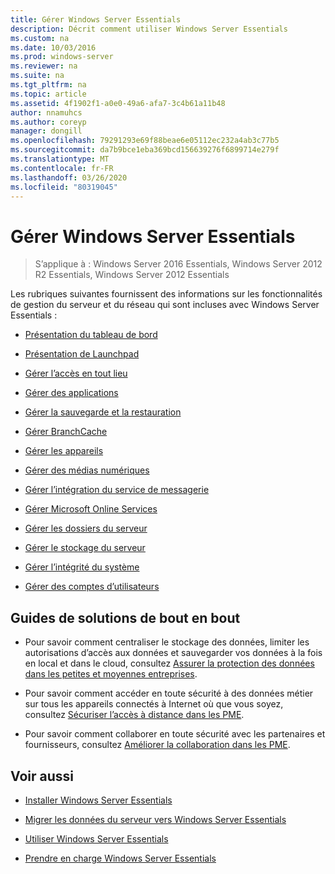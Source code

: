 ```yaml
---
title: Gérer Windows Server Essentials
description: Décrit comment utiliser Windows Server Essentials
ms.custom: na
ms.date: 10/03/2016
ms.prod: windows-server
ms.reviewer: na
ms.suite: na
ms.tgt_pltfrm: na
ms.topic: article
ms.assetid: 4f1902f1-a0e0-49a6-afa7-3c4b61a11b48
author: nnamuhcs
ms.author: coreyp
manager: dongill
ms.openlocfilehash: 79291293e69f88beae6e05112ec232a4ab3c77b5
ms.sourcegitcommit: da7b9bce1eba369bcd156639276f6899714e279f
ms.translationtype: MT
ms.contentlocale: fr-FR
ms.lasthandoff: 03/26/2020
ms.locfileid: "80319045"
---
```

# <a name="manage-windows-server-essentials"></a>Gérer Windows Server Essentials

>S’applique à : Windows Server 2016 Essentials, Windows Server 2012 R2 Essentials, Windows Server 2012 Essentials

Les rubriques suivantes fournissent des informations sur les fonctionnalités de gestion du serveur et du réseau qui sont incluses avec Windows Server Essentials :  
  
-   [Présentation du tableau de bord](Overview-of-the-Dashboard-in-Windows-Server-Essentials.md)  
  
-   [Présentation de Launchpad](Overview-of-the-Launchpad-in-Windows-Server-Essentials.md)  
  
-   [Gérer l’accès en tout lieu](Manage-Anywhere-Access-in-Windows-Server-Essentials.md)  
  
-   [Gérer des applications](Manage-Applications-in-Windows-Server-Essentials.md)  
  
-   [Gérer la sauvegarde et la restauration](Manage-Backup-and-Restore-in-Windows-Server-Essentials.md)  
  
-   [Gérer BranchCache](Manage-BranchCache-in-Windows-Server-Essentials.md)  
  
-   [Gérer les appareils](Manage-Devices-in-Windows-Server-Essentials.md)  
  
-   [Gérer des médias numériques](Manage-Digital-Media-in-Windows-Server-Essentials.md)  
  
-   [Gérer l’intégration du service de messagerie](Manage-Email-Service-Integration-in-Windows-Server-Essentials.md)  
  
-   [Gérer Microsoft Online Services](Manage-Microsoft-Online-Services-in-Windows-Server-Essentials.md)  
  
-   [Gérer les dossiers du serveur](Manage-Server-Folders-in-Windows-Server-Essentials.md)  
  
-   [Gérer le stockage du serveur](Manage-Server-Storage-in-Windows-Server-Essentials.md)  
  
-   [Gérer l’intégrité du système](Manage-System-Health-in-Windows-Server-Essentials.md)  
  
-   [Gérer des comptes d’utilisateurs](Manage-User-Accounts-in-Windows-Server-Essentials.md)  
  
## <a name="end-to-end-solution-guides"></a>Guides de solutions de bout en bout  
  
-    Pour savoir comment centraliser le stockage des données, limiter les autorisations d’accès aux données et sauvegarder vos données à la fois en local et dans le cloud, consultez [Assurer la protection des données dans les petites et moyennes entreprises](https://technet.microsoft.com/library/dn582043.aspx).  
  
-    Pour savoir comment accéder en toute sécurité à des données métier sur tous les appareils connectés à Internet où que vous soyez, consultez [Sécuriser l’accès à distance dans les PME](https://technet.microsoft.com/library/dn629457.aspx).  
  
-    Pour savoir comment collaborer en toute sécurité avec les partenaires et fournisseurs, consultez [Améliorer la collaboration dans les PME](https://technet.microsoft.com/library/dn747893.aspx).  
  
## <a name="see-also"></a>Voir aussi  
  
-   [Installer Windows Server Essentials](../install/Install-Windows-Server-Essentials.md)  
  
-   [Migrer les données du serveur vers Windows Server Essentials](../migrate/Migrate-Server-Data-to-Windows-Server-Essentials.md)  
  
-   [Utiliser Windows Server Essentials](../use/Use-Windows-Server-Essentials.md)  
  
-   [Prendre en charge Windows Server Essentials](../support/Support-Windows-Server-Essentials.md)
